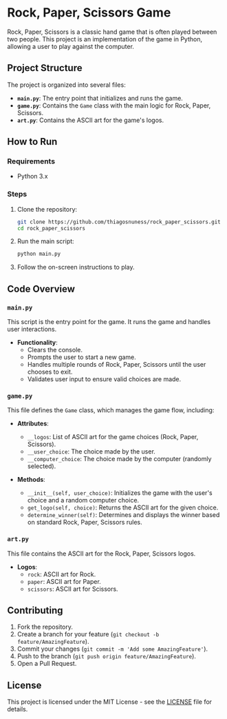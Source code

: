 # Rock, Paper, Scissors Game

Rock, Paper, Scissors is a classic hand game that is often played between two people. This project is an implementation of the game in Python, allowing a user to play against the computer.

## Project Structure

The project is organized into several files:

- **`main.py`**: The entry point that initializes and runs the game.
- **`game.py`**: Contains the `Game` class with the main logic for Rock, Paper, Scissors.
- **`art.py`**: Contains the ASCII art for the game's logos.

## How to Run

### Requirements

- Python 3.x

### Steps

1. Clone the repository:
    ```sh
    git clone https://github.com/thiagosnuness/rock_paper_scissors.git
    cd rock_paper_scissors
    ```

2. Run the main script:
    ```sh
    python main.py
    ```

3. Follow the on-screen instructions to play.

## Code Overview

### `main.py`

This script is the entry point for the game. It runs the game and handles user interactions.

- **Functionality**:
  - Clears the console.
  - Prompts the user to start a new game.
  - Handles multiple rounds of Rock, Paper, Scissors until the user chooses to exit.
  - Validates user input to ensure valid choices are made.

### `game.py`

This file defines the `Game` class, which manages the game flow, including:

- **Attributes**:
  - `__logos`: List of ASCII art for the game choices (Rock, Paper, Scissors).
  - `__user_choice`: The choice made by the user.
  - `__computer_choice`: The choice made by the computer (randomly selected).

- **Methods**:
  - `__init__(self, user_choice)`: Initializes the game with the user's choice and a random computer choice.
  - `get_logo(self, choice)`: Returns the ASCII art for the given choice.
  - `determine_winner(self)`: Determines and displays the winner based on standard Rock, Paper, Scissors rules.

### `art.py`

This file contains the ASCII art for the Rock, Paper, Scissors logos.

- **Logos**:
  - `rock`: ASCII art for Rock.
  - `paper`: ASCII art for Paper.
  - `scissors`: ASCII art for Scissors.

## Contributing

1. Fork the repository.
2. Create a branch for your feature (`git checkout -b feature/AmazingFeature`).
3. Commit your changes (`git commit -m 'Add some AmazingFeature'`).
4. Push to the branch (`git push origin feature/AmazingFeature`).
5. Open a Pull Request.

## License

This project is licensed under the MIT License - see the [LICENSE](LICENSE) file for details.
